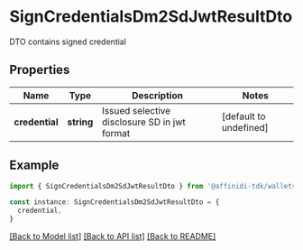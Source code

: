 # SignCredentialsDm2SdJwtResultDto

DTO contains signed credential

## Properties

| Name           | Type       | Description                                  | Notes                  |
| -------------- | ---------- | -------------------------------------------- | ---------------------- |
| **credential** | **string** | Issued selective disclosure SD in jwt format | [default to undefined] |

## Example

```typescript
import { SignCredentialsDm2SdJwtResultDto } from '@affinidi-tdk/wallets-client'

const instance: SignCredentialsDm2SdJwtResultDto = {
  credential,
}
```

[[Back to Model list]](../README.md#documentation-for-models) [[Back to API list]](../README.md#documentation-for-api-endpoints) [[Back to README]](../README.md)
